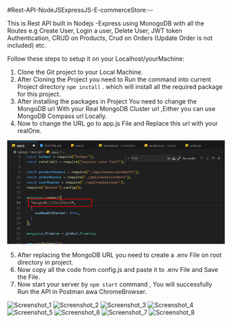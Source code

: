 #Rest-API-NodeJSExpressJS-E-commerceStore:--

This is Rest API built in Nodejs -Express using MonogoDB with all the Routes e.g Create User,
Login a user, Delete User, JWT token Authentication, CRUD on Products, Crud on Orders (Update Order is not included) etc.

Follow these steps to setup it on your Localhost/yourMachine:

1. Clone the Git project to your Local Machine.
2. After Cloning the Project you need to Run the command into current Project directory ```npm install``` . which will install all the required package for this project.
4. After installing the packages in Project You need to change the MongoDB url With your Real MongoDB Cluster url ,Either you can use MongoDB Compass url Locally.
5. Now to change the URL go to app.js File and Replace this url with your realOne.

  ![ScreenShot](/img/mongo.png)
  
5. After replacing the MongoDB URL you need to create a .env File on root directory in project.
6. Now copy all the code from config.js and paste it to .env File and Save the File.
7. Now start your server by ```npm start``` command , You will successfully Run the API in Postman awa ChromeBrowser.



![Screenshot_1](https://github.com/jas7i/Rest-API-NodeJSExpressJS-E-commerceStore/assets/78642021/ec778cb6-0aad-44af-a7cf-6b71f9076844)
![Screenshot_2](https://github.com/jas7i/Rest-API-NodeJSExpressJS-E-commerceStore/assets/78642021/3a410b43-cbfe-43e2-83f3-3c9e286513b5)
![Screenshot_3](https://github.com/jas7i/Rest-API-NodeJSExpressJS-E-commerceStore/assets/78642021/e2315a75-4f10-4d09-9923-63ba7f6b652c)
![Screenshot_4](https://github.com/jas7i/Rest-API-NodeJSExpressJS-E-commerceStore/assets/78642021/9024dd0e-316a-4d26-ad85-231aa042cc66)
![Screenshot_5](https://github.com/jas7i/Rest-API-NodeJSExpressJS-E-commerceStore/assets/78642021/57a7de8e-5923-4a0b-9891-c3592d955746)
![Screenshot_6](https://github.com/jas7i/Rest-API-NodeJSExpressJS-E-commerceStore/assets/78642021/dc43d960-fa93-4839-ac2c-d8fd9a478f44)
![Screenshot_7](https://github.com/jas7i/Rest-API-NodeJSExpressJS-E-commerceStore/assets/78642021/4c83f6c2-7a13-47ee-9c42-c372bfb4aed1)
![Screenshot_8](https://github.com/jas7i/Rest-API-NodeJSExpressJS-E-commerceStore/assets/78642021/e1ccaaa9-0761-455a-b3a7-da4a0d7adf01)


